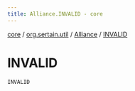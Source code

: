 ```yaml
---
title: Alliance.INVALID - core
---
```


[core](../../index.md) / [org.sertain.util](../index.md) / [Alliance](index.md) / [INVALID](.)

# INVALID

`INVALID`